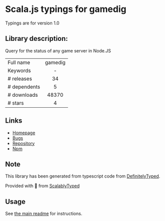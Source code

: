 
# Scala.js typings for gamedig

Typings are for version 1.0

## Library description:
Query for the status of any game server in Node.JS

|                    |                 |
| ------------------ | :-------------: |
| Full name          | gamedig |
| Keywords           | - |
| # releases         | 34 |
| # dependents       | 5 |
| # downloads        | 48370 |
| # stars            | 4 |

## Links
- [Homepage](https://github.com/sonicsnes/node-gamedig#readme)
- [Bugs](https://github.com/sonicsnes/node-gamedig/issues)
- [Repository](https://github.com/sonicsnes/node-gamedig)
- [Npm](https://www.npmjs.com/package/gamedig)
    


## Note
This library has been generated from typescript code from [DefinitelyTyped](https://definitelytyped.org).

Provided with :purple_heart: from [ScalablyTyped](https://github.com/oyvindberg/ScalablyTyped)

## Usage
See [the main readme](../../readme.md) for instructions.


